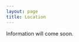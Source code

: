 ```yaml
---
layout: page
title: Location
---
```

Information will come soon.

<!--
The ninth GAP Days will take place in [Halle
(Saale)](http://www.halle.de/en/Home) in the [Institute of Computer
Science](https://www.informatik.uni-halle.de) of the [Martin Luther University
of Halle-Wittenberg](https://www.uni-halle.de), which next to the [Institute of
Mathematics](https://www.mathematik.uni-halle.de). Please see below, and the
[program page]({{ site.url }}{{ site.baseurl }}/program), for the specific
details about which rooms are available for our use on which days.

<h2>Address</h2>

<a href="https://www.openstreetmap.org/#map=19/51.49632/11.93494">
Institut für Informatik<br />
Von-Seckendorff-Platz 1<br/>
06120 Halle (Saale)</a>

<h2>Rooms</h2>

The main base for the GAP Days will be **rooms 5.09 and 5.10**, on the fifth
floor of Von-Seckendorff-Platz 1.


Throughout the GAP Days, we will also have access to **seminar rooms 1.02 and
1.03**, on the first floor.  These rooms will be useful for those who wish to
have meetings or discussions that are not relevant to the whole group.

<h2>Getting around Halle</h2>

Halle has an extensive tram network, which is the best way for visitors to get
around Halle, especially those staying at the TRYP hotel ([see below](#ticket)).
Von-Seckendorff-Platz 1 is a two minute walk away from the _**tram stop
Straßburger Weg**_. Information about times and fares can be accessed via the
[easy.GO webapp](https://app.myeasygo.de), or via the native easy.GO apps for
[Android](https://play.google.com/store/apps/details?id=de.easygo) and iOS.

<h2>Accommodation</h2>

We recommend that you stay at the <a href="https://www.tryphalle.com/">TRYP by
Wyndham Halle</a>.

<a name="ticket"></a>At check-in, you will been given a complimentary ticket
which gives you unlimited travel on Halle's public transport for the duration of
your visit.  The closest tram stop to the TRYP hotel is _**Zentrum Neustadt**_,
which can be reached from the main railway station in 20 minutes by line 9.
Note that, since you do not receive your free ticket until check-in, you will
need to purchase single ticket (2.30 Euro) for this journey.  To travel from
*Zentrum Neustadt* to *Straßburger Weg* for the GAP Days, it is necessary to
change trams at *Rennbahnkreuz*.

The organisers had negotiated a special offer for participants of GAP Days
Spring 2019, but this offer has now expired. However, there are still rooms
available at normal rates.

<h2>Restaurants</h2>

Halle is a city of around 240,000 people, so there is a reasonably large variety
of restaurants and bars in the city. Kleine Ulrichstraße has a particularly high
concentration of decent restaurants and bars, so it would be a good place to
start if you want to see what you fancy. **Please bring cash to restaurants and
bars**; there is likely only a small chance that foreign cards will be
accepted.

Here are some more specific places that you might like to visit:

* [Viet Village](https://www.tripadvisor.com/Restaurant_Review-g187405-d12404156-Reviews-Viet_Village_Asian_Streetfood-Halle_Saale_Saxony_Anhalt.html) (Vietnamese)
* [Rote Soße](http://rotesosse.de) (Pizza)
* [Osteria Da Salvatore](http://webseite.osteria-salvatore.virtiv.de) (Italian)
* [Bella Italia](http://www.bellaitalia-halle.de) (Italian, unsurprisingly)
* [Hallesches Brauhaus](http://halleschesbrauhaus.de)
* [Prager Bierstuben](https://www.wenzel-bierstuben.de/standorte-2/wenzel-halle) -->
